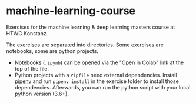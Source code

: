 # machine-learning-course

Exercises for the machine learning & deep learning masters course at HTWG Konstanz.

The exercises are separated into directories. Some exercises are notebooks, some are python projects.

- Notebooks (`.ipynb`) can be opened via the "Open in Colab" link at the top of the file.
- Python projects with a `Pipfile` need external dependencies. Install [pipenv](https://pypi.org/project/pipenv/) and run `pipenv install` in the exercise folder to install those dependencies. Afterwards, you can run the python script with your local python version (3.6+).
